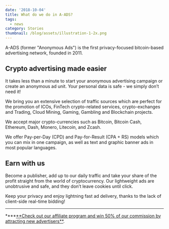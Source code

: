 ```yaml
---
date: '2018-10-04'
title: What do we do in A-ADS?
tags:
  - news
category: Stories
thumbnail: /blog/assets/illustration-1-2x.png
---
```

A-ADS (former "Anonymous Ads") is the first privacy-focused bitcoin-based advertising network, founded in 2011. 

## Crypto advertising made easier

It takes less than a minute to start your anonymous advertising campaign or create an anonymous ad unit. Your personal data is safe - we simply don’t need it!

We bring you an extensive selection of traffic sources which are perfect for the promotion of ICOs, FinTech crypto-related services, crypto-exchanges and Trading, Cloud Mining, Gaming, Gambling and Blockchain projects.

We accept major crypto-currencies such as Bitcoin, Bitcoin Cash, Ethereum, Dash, Monero, Litecoin, and Zcash.

We offer Pay-per-Day (CPD) and Pay-for-Result (CPA + RS) models which you can mix in one campaign, as well as text and graphic banner ads in most popular languages. 

## Earn with us

Become a publisher, add up to our daily traffic and take your share of the profit straight from the world of cryptocurrency. Our lightweight ads are unobtrusive and safe, and they don’t leave cookies until click.

Keep your privacy and enjoy lightning fast ad delivery, thanks to the lack of client-side real-time bidding!

- - -

\***\*[**Check out our affiliate program and win 50% of our commission by attracting new advertisers\*\*](https://a-ads.com/blog/2018-10-04-become-our-affiliate-partner-and-take-50-of-our-fees/).
